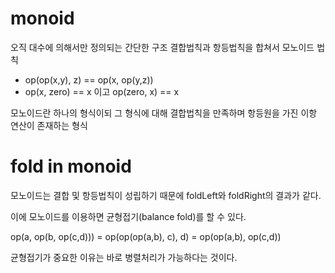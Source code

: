 # monoid

오직 대수에 의해서만 정의되는 간단한 구조
결합법칙과 항등법칙을 합쳐서 모노이드 법칙 

- op(op(x,y), z) == op(x, op(y,z))
- op(x, zero) == x 이고 op(zero, x) == x

모노이드란 하나의 형식이되 그 형식에 대해 결합법칙을 만족하며 항등원을 가진 이항 연산이 존재하는 형식

# fold in monoid 

모노이드는 결합 및 항등법칙이 성립하기 때문에 foldLeft와 foldRight의 결과가 같다.

이에 모노이드를 이용하면 균형접기(balance fold)를 할 수 있다. 

op(a, op(b, op(c,d))) = op(op(op(a,b), c), d)  = op(op(a,b), op(c,d))

균형접기가 중요한 이유는 바로 병렬처리가 가능하다는 것이다. 


